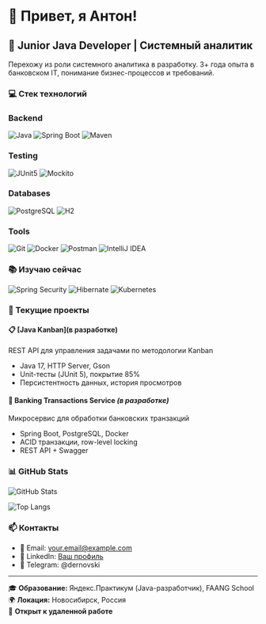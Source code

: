 # 👋 Привет, я Антон!

## 🚀 Junior Java Developer | Системный аналитик

Перехожу из роли системного аналитика в разработку. 3+ года опыта в банковском IT, понимание бизнес-процессов и требований.

### 💻 Стек технологий

### Backend
![Java](https://img.shields.io/badge/Java-21-ED8B00?style=for-the-badge&logo=openjdk&logoColor=white)
![Spring Boot](https://img.shields.io/badge/Spring_Boot-6DB33F?style=for-the-badge&logo=spring-boot&logoColor=white)
![Maven](https://img.shields.io/badge/Maven-C71A36?style=for-the-badge&logo=apache-maven&logoColor=white)

### Testing
![JUnit5](https://img.shields.io/badge/JUnit5-25A162?style=for-the-badge&logo=junit5&logoColor=white)
![Mockito](https://img.shields.io/badge/Mockito-78C257?style=for-the-badge)

### Databases
![PostgreSQL](https://img.shields.io/badge/PostgreSQL-316192?style=for-the-badge&logo=postgresql&logoColor=white)
![H2](https://img.shields.io/badge/H2-0000BB?style=for-the-badge)

### Tools
![Git](https://img.shields.io/badge/Git-F05032?style=for-the-badge&logo=git&logoColor=white)
![Docker](https://img.shields.io/badge/Docker-2496ED?style=for-the-badge&logo=docker&logoColor=white)
![Postman](https://img.shields.io/badge/Postman-FF6C37?style=for-the-badge&logo=postman&logoColor=white)
![IntelliJ IDEA](https://img.shields.io/badge/IntelliJ_IDEA-000000?style=for-the-badge&logo=intellij-idea&logoColor=white)

### 📚 Изучаю сейчас
![Spring Security](https://img.shields.io/badge/Spring_Security-6DB33F?style=flat-square&logo=spring-security&logoColor=white)
![Hibernate](https://img.shields.io/badge/Hibernate-59666C?style=flat-square&logo=hibernate&logoColor=white)
![Kubernetes](https://img.shields.io/badge/Kubernetes-326CE5?style=flat-square&logo=kubernetes&logoColor=white)

### 🎯 Текущие проекты

#### 📋 [Java Kanban](в разработке)
REST API для управления задачами по методологии Kanban
- Java 17, HTTP Server, Gson
- Unit-тесты (JUnit 5), покрытие 85%
- Персистентность данных, история просмотров

#### 🏦 Banking Transactions Service *(в разработке)*
Микросервис для обработки банковских транзакций
- Spring Boot, PostgreSQL, Docker
- ACID транзакции, row-level locking
- REST API + Swagger

### 📊 GitHub Stats

![GitHub Stats](https://github-readme-stats.vercel.app/api?username=DernovskiyAnton&show_icons=true&theme=radical)

![Top Langs](https://github-readme-stats.vercel.app/api/top-langs/?username=DernovskiyAnton&layout=compact&theme=radical)



### 📫 Контакты

- 📧 Email: your.email@example.com
- 💼 LinkedIn: [Ваш профиль](https://linkedin.com)
- 📱 Telegram: @dernovski

---

🎓 **Образование:** Яндекс.Практикум (Java-разработчик), FAANG School  
🌍 **Локация:** Новосибирск, Россия  
💼 **Открыт к удаленной работе**



